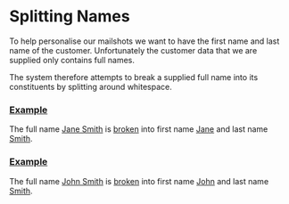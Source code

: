 # Splitting Names

To help personalise our mailshots we want to have the first name and last name of the customer. Unfortunately the
customer data that we are supplied only contains full names.

The system therefore attempts to break a supplied full name into its constituents by splitting around whitespace.

### [Example](- "basic c:status=Ignored")

The full name [Jane Smith](- "#name") is [broken](- "#result = split(#name)") into first name [Jane](- "?=#result.") and
last name [Smith](- "?=#result.lastName").

### [Example](- "basic2")

The full name [John Smith](- "#name") is [broken](- "#result = split(#name)") into first
name [John](- "?=#result.firstName") and last name [Smith](- "?=#result.lastName").
